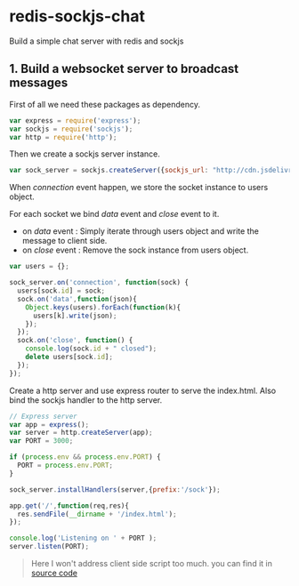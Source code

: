 # redis-sockjs-chat
Build a simple chat server with redis and sockjs

## 1. Build a websocket server to broadcast messages

First of all we need these packages as dependency.
```javascript
var express = require('express');
var sockjs = require('sockjs');
var http = require('http');
```

Then we create a sockjs server instance.
```javascript
var sock_server = sockjs.createServer({sockjs_url: "http://cdn.jsdelivr.net/sockjs/1.0.1/sockjs.min.js"});
```

When _connection_ event happen, we store the socket instance to users object.

For each socket we bind _data_ event and _close_ event to it.
- on _data_ event : Simply iterate through users object and write the message to client side.
- on _close_ event : Remove the sock instance from users object.

```javascript
var users = {};

sock_server.on('connection', function(sock) {
  users[sock.id] = sock;
  sock.on('data',function(json){
    Object.keys(users).forEach(function(k){
      users[k].write(json);
    });
  });
  sock.on('close', function() {
    console.log(sock.id + " closed");
    delete users[sock.id];
  });
});

```

Create a http server and use express router to serve the index.html. Also bind the sockjs handler to the http server.
```javascript
// Express server
var app = express();
var server = http.createServer(app);
var PORT = 3000;

if (process.env && process.env.PORT) {
  PORT = process.env.PORT;
}

sock_server.installHandlers(server,{prefix:'/sock'});

app.get('/',function(req,res){
  res.sendFile(__dirname + '/index.html');
});

console.log('Listening on ' + PORT );
server.listen(PORT);
```

>  Here I won't address client side script too much. you can find it in [source code](https://github.com/nightspirit/redis-sockjs-chat/blob/sockjs/index.html)
